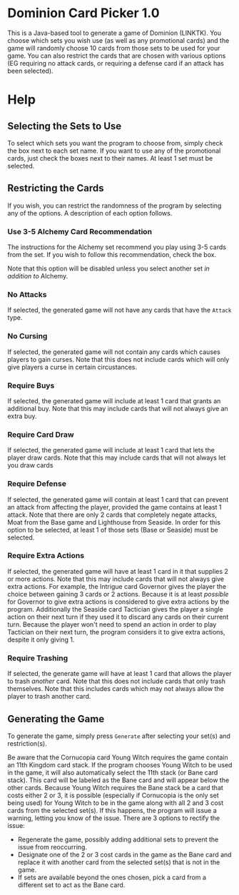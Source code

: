 # Dominion Card Picker 1.0
This is a Java-based tool to generate a game of Dominion (LINKTK). You choose which sets you wish use (as well as any promotional cards) and the game will randomly choose 10 cards from those sets to be used for your game. You can also restrict the cards that are chosen with various options (EG requiring no attack cards, or requiring a defense card if an attack has been selected).

# Help
## Selecting the Sets to Use
To select which sets you want the program to choose from, simply check the box next to each set name. If you want to use any of the promotional cards, just check the boxes next to their names. At least 1 set must be selected.

## Restricting the Cards
If you wish, you can restrict the randomness of the program by selecting any of the options. A description of each option follows.

### Use 3-5 Alchemy Card Recommendation
The instructions for the Alchemy set recommend you play using 3-5 cards from the set. If you wish to follow this recommendation, check the box.

Note that this option will be disabled unless you select another set <i>in addition to</i> Alchemy.

### No Attacks
If selected, the generated game will not have any cards that have the `Attack` type.

### No Cursing
If selected, the generated game will not contain any cards which causes players to gain curses.
Note that this does not include cards which will only give players a curse in certain circustances.

### Require Buys
If selected, the generated game will include at least 1 card that grants an additional buy.
Note that this may include cards that will not always give an extra buy.

### Require Card Draw
If selected, the generated game will include at least 1 card that lets the player draw cards.
Note that this may include cards that will not always let you draw cards

### Require Defense
If selected, the generated game will contain at least 1 card that can prevent an attack from affecting the player, provided the game contains at least 1 attack.
Note that there are only 2 cards that completely negate attacks, Moat from the Base game and Lighthouse from Seaside. In order for this option to be selected, at least 1 of those sets (Base or Seaside) must be selected.

### Require Extra Actions
If selected, the generated game will have at least 1 card in it that supplies 2 or more actions.
Note that this may include cards that will not always give extra actions. For example, the Intrigue card Governor gives the player the choice between gaining 3 cards or 2 actions. Because it is at least <i>possible</i> for Governor to give extra actions is considered to give extra actions by the program.
Additionally the Seaside card Tactician gives the player a single action on their next turn if they used it to discard any cards on their current turn. Because the player won't need to spend an action in order to play Tactician on their next turn, the program considers it to give extra actions, despite it only giving 1.

### Require Trashing
If selected, the generate game will have at least 1 card that allows the player to trash <i>another</i> card.
Note that this does not include cards that only trash themselves.
Note that this includes cards which may not always allow the player to trash another card.

## Generating the Game
To generate the game, simply press `Generate` after selecting your set(s) and restriction(s).

Be aware that the Cornucopia card Young Witch requires the game contain an 11th Kingdom card stack. If the program chooses Young Witch to be used in the game, it will also automatically select the 11th stack (or Bane card stack). This card will be labeled as the Bane card and will appear below the other cards.
Because Young Witch requires the Bane stack be a card that costs either 2 or 3, it is possible (especially if Cornucopia is the only set being used) for Young Witch to be in the game along with all 2 and 3 cost cards from the selected set(s). If this happens, the program will issue a warning, letting you know of the issue.
There are 3 options to rectify the issue:
- Regenerate the game, possibly adding additional sets to prevent the issue from reoccurring.
- Designate one of the 2 or 3 cost cards in the game as the Bane card and replace it with another card from the selected set(s) that is not in the game.
- If sets are available beyond the ones chosen, pick a card from a different set to act as the Bane card.
